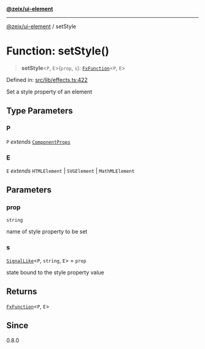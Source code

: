 [**@zeix/ui-element**](../README.md)

***

[@zeix/ui-element](../globals.md) / setStyle

# Function: setStyle()

> **setStyle**\<`P`, `E`\>(`prop`, `s`): [`FxFunction`](../type-aliases/FxFunction.md)\<`P`, `E`\>

Defined in: [src/lib/effects.ts:422](https://github.com/zeixcom/ui-element/blob/ef7525ef4fcd5329d68c2b65cc085220a29b7a4f/src/lib/effects.ts#L422)

Set a style property of an element

## Type Parameters

### P

`P` *extends* [`ComponentProps`](../type-aliases/ComponentProps.md)

### E

`E` *extends* `HTMLElement` \| `SVGElement` \| `MathMLElement`

## Parameters

### prop

`string`

name of style property to be set

### s

[`SignalLike`](../type-aliases/SignalLike.md)\<`P`, `string`, `E`\> = `prop`

state bound to the style property value

## Returns

[`FxFunction`](../type-aliases/FxFunction.md)\<`P`, `E`\>

## Since

0.8.0
